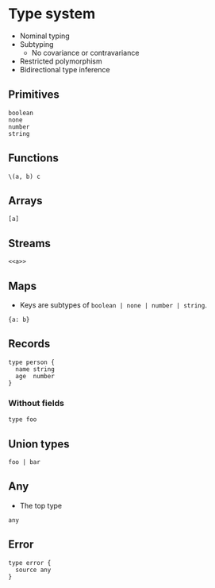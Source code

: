 # Type system

- Nominal typing
- Subtyping
  - No covariance or contravariance
- Restricted polymorphism
- Bidirectional type inference

## Primitives

```
boolean
none
number
string
```

## Functions

```
\(a, b) c
```

## Arrays

```
[a]
```

## Streams

```
<<a>>
```

## Maps

- Keys are subtypes of `boolean | none | number | string`.

```
{a: b}
```

## Records

```
type person {
  name string
  age  number
}
```

### Without fields

```
type foo
```

## Union types

```
foo | bar
```

## Any

- The top type

```
any
```

## Error

```
type error {
  source any
}
```

